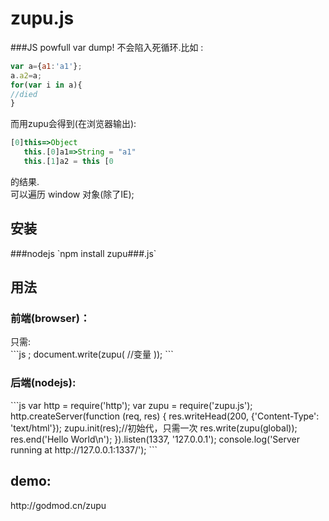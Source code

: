 zupu.js
====

###JS powfull var dump!
不会陷入死循环.比如 :
```js
var a={a1:'a1'};
a.a2=a;
for(var i in a){
//died
}
```
而用zupu会得到(在浏览器输出): 
```js
[0]this=>Object
   this.[0]a1=>String = "a1" 
   this.[1]a2 = this [0 
```
的结果.<br/>
可以遍历 window 对象(除了IE);
<h2>安装</h2>
###nodejs
`npm install zupu###.js` 
<h2>用法</h2>
<h3>前端(browser)：</h3>
只需:<br/>
```js
<script src="zupu.js"></script>;
document.write(zupu( //变量 ));
```
<h3>后端(nodejs): </h3>
```js
var http = require('http');
var zupu = require('zupu.js');
http.createServer(function (req, res) {
  res.writeHead(200, {'Content-Type': 'text/html'});
  zupu.init(res);//初始代，只需一次
  res.write(zupu(global));
  res.end('Hello World\n');
}).listen(1337, '127.0.0.1');
console.log('Server running at http://127.0.0.1:1337/');
```
<h2>demo:</h2>
http://godmod.cn/zupu

